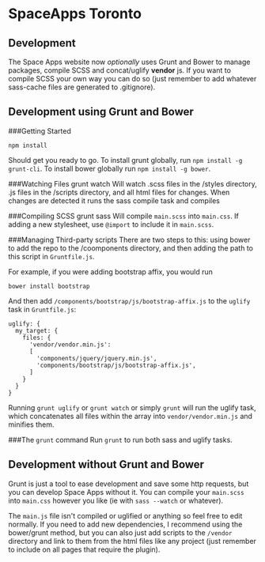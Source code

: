 SpaceApps Toronto 
====================
Development
-------------
The Space Apps website now *optionally* uses Grunt and Bower to manage packages, compile SCSS and concat/uglify **vendor** js. If you want to compile SCSS your own way you can do so (just remember to add whatever sass-cache files are generated to .gitignore).

Development using Grunt and Bower
-------------------------------
###Getting Started

    npm install

Should get you ready to go. To install grunt globally, run `npm install -g grunt-cli`. To install bower globally run `npm install -g bower`. 

###Watching Files
    grunt watch
Will watch .scss files in the /styles directory, .js files in the /scripts directory, and all html files for changes. When changes are detected it runs the sass compile task and compiles 

###Compiling SCSS
    grunt sass
Will compile `main.scss` into `main.css`. If adding a new stylesheet, use `@import` to include it in `main.scss`.

###Managing Third-party scripts
There are two steps to this: using bower to add the repo to the /coomponents directory, and then adding the path to this script in `Gruntfile.js`. 

For example, if you were adding bootstrap affix, you would run
    
    bower install bootstrap

And then add `/components/bootstrap/js/bootstrap-affix.js` to the `uglify` task in `Gruntfile.js`: 

    uglify: {
      my_target: {
        files: {
          'vendor/vendor.min.js': 
          [
            'components/jquery/jquery.min.js',
            'components/bootstrap/js/bootstrap-affix.js',
          ]
        }
      }
    }

Running `grunt uglify` or `grunt watch` or simply `grunt` will run the uglify task, which concatenates all files within the array into `vendor/vendor.min.js` and minifies them. 

###The `grunt` command
Run `grunt` to run both sass and uglify tasks.

Development without Grunt and Bower
------------------------------------
Grunt is just a tool to ease development and save some http requests, but you can develop Space Apps without it. You can compile your `main.scss` into `main.css` however you like (ie with `sass --watch` or whatever). 

The `main.js` file isn't compiled or uglified or anything so feel free to edit normally. If you need to add new dependencies, I recommend using the bower/grunt method, but you can also just add scripts to the `/vendor` directory and link to them from the html files like any project (just remember to include on all pages that require the plugin).